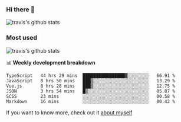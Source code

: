 ### Hi there 👋

<!--
**HondryTravis/HondryTravis** is a ✨ _special_ ✨ repository because its `README.md` (this file) appears on your GitHub profile.

Here are some ideas to get you started:

- 🔭 I’m currently working on ...
- 🌱 I’m currently learning ...
- 👯 I’m looking to collaborate on ...
- 🤔 I’m looking for help with ...
- 💬 Ask me about ...
- 📫 How to reach me: ...
- 😄 Pronouns: ...
- ⚡ Fun fact: ...
-->

![travis's github stats](https://github-readme-stats.vercel.app/api?username=HondryTravis&hide=stars)
### Most used
![travis's github stats](https://github-readme-stats.anuraghazra1.vercel.app/api/top-langs/?username=HondryTravis&layout=compact&hide_title=true)

📊 **Weekly development breakdown**

<!--START_SECTION:waka-->

```text
TypeScript   44 hrs 29 mins  ████████████████▓░░░░░░░░   66.91 %
JavaScript   8 hrs 50 mins   ███▒░░░░░░░░░░░░░░░░░░░░░   13.29 %
Vue.js       8 hrs 28 mins   ███▒░░░░░░░░░░░░░░░░░░░░░   12.75 %
JSON         3 hrs 54 mins   █▒░░░░░░░░░░░░░░░░░░░░░░░   05.87 %
SCSS         23 mins         ░░░░░░░░░░░░░░░░░░░░░░░░░   00.58 %
Markdown     16 mins         ░░░░░░░░░░░░░░░░░░░░░░░░░   00.42 %
```

<!--END_SECTION:waka-->

If you want to know more, check out it [about myself](https://hondrytravis.github.io/)
